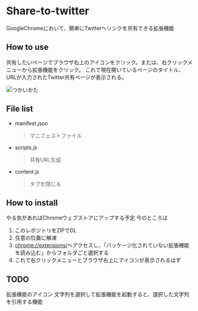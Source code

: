 # Share-to-twitter
GoogleChromeにおいて、簡単にTwitterへリンクを共有できる拡張機能

## How to use
共有したいページでブラウザ右上のアイコンをクリック。または、右クリックメニューから拡張機能をクリック。
これで現在開いているページのタイトル、URLが入力されたTwitter共有ページが表示される。

![つかいかた](https://raw.githubusercontent.com/KosukeY920/Share-to-twitter/images/Howto.gif)

## File list
- manifest.json
    > マニフェストファイル　
- scripts.js
    > 共有URL生成
- content.js
    > タブを閉じる
## How to install
やる気があればChromeウェブストアにアップする予定
今のところは
1. このレポジトリをZIPでDL
2. 任意の位置に解凍
3. <chrome://extensions/>へアクセスし、「パッケージ化されていない拡張機能を読み込む」からフォルダごと選択する
4. これで右クリックメニューとブラウザ右上にアイコンが表示されるはず
## TODO
拡張機能のアイコン
文字列を選択して拡張機能を起動すると、選択した文字列を引用する機能
